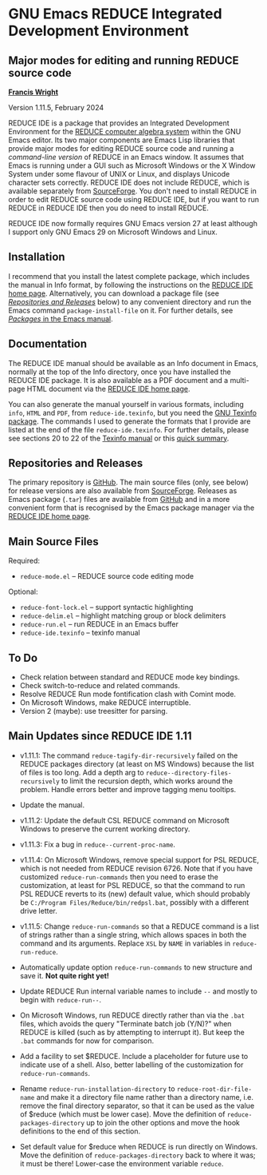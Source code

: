 GNU Emacs REDUCE Integrated Development Environment
===================================================
Major modes for editing and running REDUCE source code
------------------------------------------------------

**[Francis Wright](https://sites.google.com/site/fjwcentaur)**

Version 1.11.5, February 2024

REDUCE IDE is a package that provides an Integrated Development Environment for the [REDUCE computer algebra system](https://reduce-algebra.sourceforge.io/) within the GNU Emacs editor.  Its two major components are Emacs Lisp libraries that provide major modes for editing REDUCE source code and running a *command-line version* of REDUCE in an Emacs window.  It assumes that Emacs is running under a GUI such as Microsoft Windows or the X Window System under some flavour of UNIX or Linux, and displays Unicode character sets correctly.  REDUCE IDE does not include REDUCE, which is available separately from [SourceForge](https://sourceforge.net/projects/reduce-algebra/).  You don't need to install REDUCE in order to edit REDUCE source code using REDUCE IDE, but if you want to run REDUCE in REDUCE IDE then you do need to install REDUCE.

REDUCE IDE now formally requires GNU Emacs version 27 at least although I support only GNU Emacs 29 on Microsoft Windows and Linux.

Installation
------------

I recommend that you install the latest complete package, which includes the manual in Info format, by following the instructions on the [REDUCE IDE home page](https://reduce-algebra.sourceforge.io/reduce-ide/).  Alternatively, you can download a package file (see [*Repositories and Releases*](#repositories-and-releases) below) to any convenient directory and run the Emacs command `package-install-file` on it.  For further details, see [*Packages* in the Emacs manual](https://www.gnu.org/software/emacs/manual/html_node/emacs/Packages.html).

Documentation
-------------

The REDUCE IDE manual should be available as an Info document in Emacs, normally at the top of the Info directory, once you have installed the REDUCE IDE package.  It is also available as a PDF document and a multi-page HTML document via the [REDUCE IDE home page](https://reduce-algebra.sourceforge.io/reduce-ide/).

You can also generate the manual yourself in various formats, including `info`, `HTML` and `PDF`, from `reduce-ide.texinfo`, but you need the [GNU Texinfo package](https://www.gnu.org/software/texinfo/).  The commands I used to generate the formats that I provide are listed at the end of the file `reduce-ide.texinfo`.  For further details, please see sections 20 to 22 of the [Texinfo manual](https://www.gnu.org/software/texinfo/manual/texinfo/) or this [quick summary](https://en.wikipedia.org/wiki/Texinfo).

Repositories and Releases
-------------------------

The primary repository is [GitHub](https://github.com/fjwright/REDUCE-IDE).  The main source files (only, see below) for release versions are also available from [SourceForge](https://sourceforge.net/p/reduce-algebra/code/HEAD/tree/trunk/generic/emacs/).  Releases as Emacs package (`.tar`) files are available from [GitHub](https://github.com/fjwright/REDUCE-IDE/releases) and in a more convenient form that is recognised by the Emacs package manager via the [REDUCE IDE home page](https://reduce-algebra.sourceforge.io/reduce-ide/).

Main Source Files
-----------------

Required:

* `reduce-mode.el`  &ndash;  REDUCE source code editing mode

Optional:

* `reduce-font-lock.el`  &ndash;  support syntactic highlighting
* `reduce-delim.el`  &ndash;  highlight matching group or block delimiters
* `reduce-run.el`  &ndash;  run REDUCE in an Emacs buffer
* `reduce-ide.texinfo`  &ndash;  texinfo manual

To Do
-----

* Check relation between standard and REDUCE mode key bindings.
* Check switch-to-reduce and related commands.
* Resolve REDUCE Run mode fontification clash with Comint mode.
* On Microsoft Windows, make REDUCE interruptible.
* Version 2 (maybe): use treesitter for parsing.

Main Updates since REDUCE IDE 1.11
----------------------------------

* v1.11.1: The command `reduce-tagify-dir-recursively` failed on the REDUCE packages directory (at least on MS Windows) because the list of files is too long.  Add a depth arg to `reduce--directory-files-recursively` to limit the recursion depth, which works around the problem.  Handle errors better and improve tagging menu tooltips.
* Update the manual.

* v1.11.2: Update the default CSL REDUCE command on Microsoft Windows to preserve the current working directory.
* v1.11.3: Fix a bug in `reduce--current-proc-name`.
* v1.11.4: On Microsoft Windows, remove special support for PSL REDUCE, which is not needed from REDUCE revision 6726.  Note that if you have customized `reduce-run-commands` then you need to erase the customization, at least for PSL REDUCE, so that the command to run PSL REDUCE reverts to its (new) default value, which should probably be `C:/Program Files/Reduce/bin/redpsl.bat`, possibly with a different drive letter.
* v1.11.5: Change `reduce-run-commands` so that a REDUCE command is a list of strings rather than a single string, which allows spaces in both the command and its arguments.  Replace `XSL` by `NAME` in variables in `reduce-run-reduce`.
* Automatically update option `reduce-run-commands` to new structure and save it. **Not quite right yet!**
* Update REDUCE Run internal variable names to include `--` and mostly to begin with `reduce-run--`.
* On Microsoft Windows, run REDUCE directly rather than via the `.bat` files, which avoids the query "Terminate batch job (Y/N)?" when REDUCE is killed (such as by attempting to interrupt it).  But keep the `.bat` commands for now for comparison.
* Add a facility to set $REDUCE.  Include a placeholder for future use to indicate use of a shell.  Also, better labelling of the customization for `reduce-run-commands`.
* Rename `reduce-run-installation-directory` to `reduce-root-dir-file-name` and make it a directory file name rather than a directory name, i.e. remove the final directory separator, so that it can be used as the value of $reduce (which must be lower case).  Move the definition of `reduce-packages-directory` up to join the other options and move the hook definitions to the end of this section.
* Set default value for $reduce when REDUCE is run directly on Windows.  Move the definition of `reduce-packages-directory` back to where it was; it must be there!  Lower-case the environment variable `reduce`.

